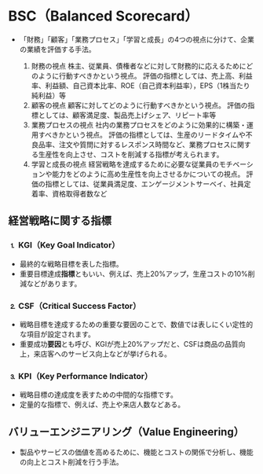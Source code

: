 # BSC（Balanced Scorecard）
- 「財務」「顧客」「業務プロセス」「学習と成長」の4つの視点に分けて、企業の業績を評価する手法。
    
    1. 財務の視点
    株主、従業員、債権者などに対して財務的に応えるためにどのように行動すべきかという視点。
    評価の指標としては、売上高、利益率、利益額、自己資本比率、ROE（自己資本利益率），EPS（1株当たり純利益）等
    2. 顧客の視点
    顧客に対してどのように行動すべきかという視点。
    評価の指標としては、顧客満足度、製品売上げシェア、リピート率等
    3. 業務プロセスの視点
    社内の業務プロセスをどのように効果的に構築・運用すべきかという視点。
    評価の指標としては、生産のリードタイムや不良品率、注文や質問に対するレスポンス時間など、業務プロセスに関する生産性を向上させ、コストを削減する指標が考えられます。
    4. 学習と成長の視点
    経営戦略を達成するために必要な従業員のモチベーションや能力をどのように高め生産性を向上させるかについての視点。
    評価の指標としては、従業員満足度、エンゲージメントサーベイ、社員定着率、資格取得者数など

## 経営戦略に関する指標

### ⒈ KGI（Key Goal Indicator）
- 最終的な戦略目標を表した指標。
- 重要目標達成**指標**ともいい、例えば、売上20%アップ，生産コストの10%削減などがあります。

### ⒉ CSF（Critical Success Factor）
- 戦略目標を達成するための重要な要因のことで、数値では表しにくい定性的な項目が設定されます。
- 重要成功**要因**とも呼び、KGIが売上20%アップだと、CSFは商品の品質向上，来店客へのサービス向上などが挙げられる。

### ⒊ KPI（Key Performance Indicator）
- 戦略目標の達成度を表すための中間的な指標です。
- 定量的な指標で、例えば、売上や来店人数などある。

## バリューエンジニアリング（Value Engineering）
- 製品やサービスの価値を高めるために、機能とコストの関係で分析し、機能の向上とコスト削減を行う手法。
